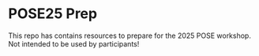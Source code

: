 # POSE25 Prep
This repo has contains resources to prepare for the 2025 POSE workshop. Not intended to be used by participants!
